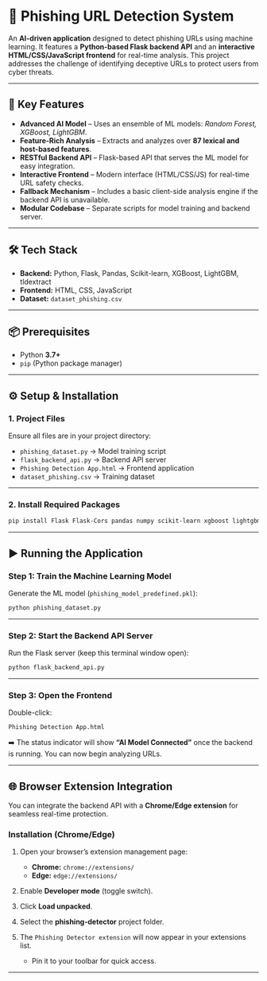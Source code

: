 
# 🔐 Phishing URL Detection System

An **AI-driven application** designed to detect phishing URLs using machine learning.
It features a **Python-based Flask backend API** and an **interactive HTML/CSS/JavaScript frontend** for real-time analysis.
This project addresses the challenge of identifying deceptive URLs to protect users from cyber threats.

---

## 🚀 Key Features

* **Advanced AI Model** – Uses an ensemble of ML models: *Random Forest, XGBoost, LightGBM*.
* **Feature-Rich Analysis** – Extracts and analyzes over **87 lexical and host-based features**.
* **RESTful Backend API** – Flask-based API that serves the ML model for easy integration.
* **Interactive Frontend** – Modern interface (HTML/CSS/JS) for real-time URL safety checks.
* **Fallback Mechanism** – Includes a basic client-side analysis engine if the backend API is unavailable.
* **Modular Codebase** – Separate scripts for model training and backend server.

---

## 🛠️ Tech Stack

* **Backend:** Python, Flask, Pandas, Scikit-learn, XGBoost, LightGBM, tldextract
* **Frontend:** HTML, CSS, JavaScript
* **Dataset:** `dataset_phishing.csv`

---

## 📦 Prerequisites

* Python **3.7+**
* `pip` (Python package manager)

---

## ⚙️ Setup & Installation

### 1. Project Files

Ensure all files are in your project directory:

* `phishing_dataset.py` → Model training script
* `flask_backend_api.py` → Backend API server
* `Phishing Detection App.html` → Frontend application
* `dataset_phishing.csv` → Training dataset

---


### 2. Install Required Packages

```bash
pip install Flask Flask-Cors pandas numpy scikit-learn xgboost lightgbm tldextract
```

---

## ▶️ Running the Application

### Step 1: Train the Machine Learning Model

Generate the ML model (`phishing_model_predefined.pkl`):

```bash
python phishing_dataset.py
```

---

### Step 2: Start the Backend API Server

Run the Flask server (keep this terminal window open):

```bash
python flask_backend_api.py
```

---

### Step 3: Open the Frontend

Double-click:

```
Phishing Detection App.html
```

➡️ The status indicator will show **“AI Model Connected”** once the backend is running.
You can now begin analyzing URLs.

---

## 🌐 Browser Extension Integration

You can integrate the backend API with a **Chrome/Edge extension** for seamless real-time protection.

### Installation (Chrome/Edge)

1. Open your browser’s extension management page:

   * **Chrome:** `chrome://extensions/`
   * **Edge:** `edge://extensions/`
2. Enable **Developer mode** (toggle switch).
3. Click **Load unpacked**.
4. Select the **phishing-detector** project folder.
5. The `Phishing Detector extension` will now appear in your extensions list.

   * Pin it to your toolbar for quick access.

---


